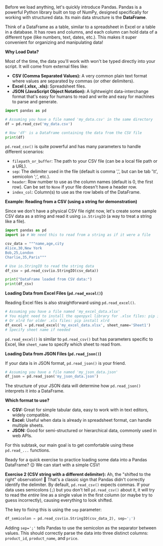 Before we load anything, let's quickly introduce Pandas. Pandas is a powerful Python library built on top of NumPy, designed specifically for working with structured data. Its main data structure is the **DataFrame**.

Think of a DataFrame as a table, similar to a spreadsheet in Excel or a table in a database. It has rows and columns, and each column can hold data of a different type (like numbers, text, dates, etc.). This makes it super convenient for organizing and manipulating data!

**Why Load Data?**

Most of the time, the data you'll work with won't be typed directly into your script. It will come from external files like:

- **CSV (Comma Separated Values):** A very common plain text format where values are separated by commas (or other delimiters).
- **Excel (.xlsx, .xls):** Spreadsheet files.
- **JSON (JavaScript Object Notation):** A lightweight data-interchange format that's easy for humans to read and write and easy for machines to parse and generate.
```Python
import pandas as pd

# Assuming you have a file named 'my_data.csv' in the same directory
df = pd.read_csv('my_data.csv')

# Now 'df' is a DataFrame containing the data from the CSV file
print(df)
```

`pd.read_csv()` is quite powerful and has many parameters to handle different scenarios:

- `filepath_or_buffer`: The path to your CSV file (can be a local file path or a URL).
- `sep`: The delimiter used in the file (default is comma ',', but can be tab '\t', semicolon ';', etc.).
- `header`: Row number to use as the column names (default is 0, the first row). Can be set to `None` if your file doesn't have a header row.
- `index_col`: Column(s) to use as the row labels of the DataFrame.

**Example: Reading from a CSV (using a string for demonstration)**

Since we don't have a physical CSV file right now, let's create some sample CSV data as a string and read it using `io.StringIO` (a way to treat a string like a file).

```python
import pandas as pd
import io # We need this to read from a string as if it were a file

csv_data = """name,age,city
Alice,30,New York
Bob,25,London
Charlie,35,Paris"""

# Use io.StringIO to read the string data
df_csv = pd.read_csv(io.StringIO(csv_data))

print("DataFrame loaded from CSV data:")
print(df_csv)
```

**Loading Data from Excel Files (`pd.read_excel()`)**

Reading Excel files is also straightforward using `pd.read_excel()`.

```python
# Assuming you have a file named 'my_excel_data.xlsx'
# You might need to install the openpyxl library for .xlsx files: pip install openpyxl
# Or xlrd for older .xls files: pip install xlrd
df_excel = pd.read_excel('my_excel_data.xlsx', sheet_name='Sheet1') 
# Specify sheet name if needed
```

`pd.read_excel()` is similar to `pd.read_csv()` but has parameters specific to Excel, like `sheet_name` to specify which sheet to read from.

**Loading Data from JSON Files (`pd.read_json()`)**

If your data is in JSON format, `pd.read_json()` is your friend.

```python
# Assuming you have a file named 'my_json_data.json'
df_json = pd.read_json('my_json_data.json')
```

The structure of your JSON data will determine how `pd.read_json()` interprets it into a DataFrame.

**Which format to use?**

- **CSV:** Great for simple tabular data, easy to work with in text editors, widely compatible.
- **Excel:** Useful when data is already in spreadsheet format, can handle multiple sheets.
- **JSON:** Good for semi-structured or hierarchical data, commonly used in web APIs.

For this subtask, our main goal is to get comfortable using these `pd.read_...` functions.

Ready for a quick exercise to practice loading some data into a Pandas DataFrame? 😉 We can start with a simple CSV!


**Exercise 2 (CSV string with a different delimiter):** Ah, the "shifted to the right" observation! 🤔 That's a classic sign that Pandas didn't correctly identify the delimiter. By default, `pd.read_csv()` expects commas. If your data uses semicolons (`;`) but you don't tell `pd.read_csv()` about it, it will try to read the _entire_ line as a single value in the first column (or maybe try to guess incorrectly), causing everything to look shifted.

The key to fixing this is using the `sep` parameter:

```python
df_semicolon = pd.read_csv(io.StringIO(csv_data_2), sep=';')
```

Adding `sep=';'` tells Pandas to use the semicolon as the separator between values. This should correctly parse the data into three distinct columns: `product_id`, `product_name`, and `price`.